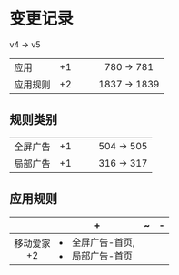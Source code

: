 # 变更记录

v4 -> v5

||||||
|-|:-:|:-:|:-:|:-:|
|应用|+1|||780 -> 781|
|应用规则|+2|||1837 -> 1839|

## 规则类别

||||||
|-|:-:|:-:|:-:|:-:|
|全屏广告|+1|||504 -> 505|
|局部广告|+1|||316 -> 317|

## 应用规则

||+|~|-|
|:-:|-|-|-|
|移动爱家<br>+2|<li>全屏广告-首页,<li>局部广告-首页|||
